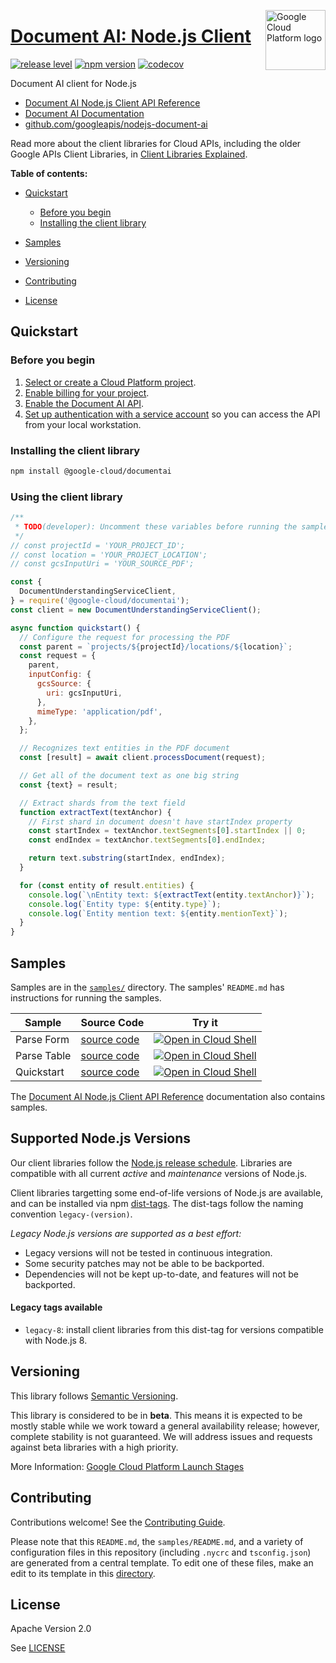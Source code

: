 [//]: # "This README.md file is auto-generated, all changes to this file will be lost."
[//]: # "To regenerate it, use `python -m synthtool`."
<img src="https://avatars2.githubusercontent.com/u/2810941?v=3&s=96" alt="Google Cloud Platform logo" title="Google Cloud Platform" align="right" height="96" width="96"/>

# [Document AI: Node.js Client](https://github.com/googleapis/nodejs-document-ai)

[![release level](https://img.shields.io/badge/release%20level-beta-yellow.svg?style=flat)](https://cloud.google.com/terms/launch-stages)
[![npm version](https://img.shields.io/npm/v/@google-cloud/documentai.svg)](https://www.npmjs.org/package/@google-cloud/documentai)
[![codecov](https://img.shields.io/codecov/c/github/googleapis/nodejs-document-ai/master.svg?style=flat)](https://codecov.io/gh/googleapis/nodejs-document-ai)




Document AI client for Node.js


* [Document AI Node.js Client API Reference][client-docs]
* [Document AI Documentation][product-docs]
* [github.com/googleapis/nodejs-document-ai](https://github.com/googleapis/nodejs-document-ai)

Read more about the client libraries for Cloud APIs, including the older
Google APIs Client Libraries, in [Client Libraries Explained][explained].

[explained]: https://cloud.google.com/apis/docs/client-libraries-explained

**Table of contents:**


* [Quickstart](#quickstart)
  * [Before you begin](#before-you-begin)
  * [Installing the client library](#installing-the-client-library)

* [Samples](#samples)
* [Versioning](#versioning)
* [Contributing](#contributing)
* [License](#license)

## Quickstart

### Before you begin

1.  [Select or create a Cloud Platform project][projects].
1.  [Enable billing for your project][billing].
1.  [Enable the Document AI API][enable_api].
1.  [Set up authentication with a service account][auth] so you can access the
    API from your local workstation.

### Installing the client library

```bash
npm install @google-cloud/documentai
```


### Using the client library

```javascript
/**
 * TODO(developer): Uncomment these variables before running the sample.
 */
// const projectId = 'YOUR_PROJECT_ID';
// const location = 'YOUR_PROJECT_LOCATION';
// const gcsInputUri = 'YOUR_SOURCE_PDF';

const {
  DocumentUnderstandingServiceClient,
} = require('@google-cloud/documentai');
const client = new DocumentUnderstandingServiceClient();

async function quickstart() {
  // Configure the request for processing the PDF
  const parent = `projects/${projectId}/locations/${location}`;
  const request = {
    parent,
    inputConfig: {
      gcsSource: {
        uri: gcsInputUri,
      },
      mimeType: 'application/pdf',
    },
  };

  // Recognizes text entities in the PDF document
  const [result] = await client.processDocument(request);

  // Get all of the document text as one big string
  const {text} = result;

  // Extract shards from the text field
  function extractText(textAnchor) {
    // First shard in document doesn't have startIndex property
    const startIndex = textAnchor.textSegments[0].startIndex || 0;
    const endIndex = textAnchor.textSegments[0].endIndex;

    return text.substring(startIndex, endIndex);
  }

  for (const entity of result.entities) {
    console.log(`\nEntity text: ${extractText(entity.textAnchor)}`);
    console.log(`Entity type: ${entity.type}`);
    console.log(`Entity mention text: ${entity.mentionText}`);
  }
}

```


## Samples

Samples are in the [`samples/`](https://github.com/googleapis/nodejs-document-ai/tree/master/samples) directory. The samples' `README.md`
has instructions for running the samples.

| Sample                      | Source Code                       | Try it |
| --------------------------- | --------------------------------- | ------ |
| Parse Form | [source code](https://github.com/googleapis/nodejs-document-ai/blob/master/samples/parseForm.js) | [![Open in Cloud Shell][shell_img]](https://console.cloud.google.com/cloudshell/open?git_repo=https://github.com/googleapis/nodejs-document-ai&page=editor&open_in_editor=samples/parseForm.js,samples/README.md) |
| Parse Table | [source code](https://github.com/googleapis/nodejs-document-ai/blob/master/samples/parseTable.js) | [![Open in Cloud Shell][shell_img]](https://console.cloud.google.com/cloudshell/open?git_repo=https://github.com/googleapis/nodejs-document-ai&page=editor&open_in_editor=samples/parseTable.js,samples/README.md) |
| Quickstart | [source code](https://github.com/googleapis/nodejs-document-ai/blob/master/samples/quickstart.js) | [![Open in Cloud Shell][shell_img]](https://console.cloud.google.com/cloudshell/open?git_repo=https://github.com/googleapis/nodejs-document-ai&page=editor&open_in_editor=samples/quickstart.js,samples/README.md) |



The [Document AI Node.js Client API Reference][client-docs] documentation
also contains samples.

## Supported Node.js Versions

Our client libraries follow the [Node.js release schedule](https://nodejs.org/en/about/releases/).
Libraries are compatible with all current _active_ and _maintenance_ versions of
Node.js.

Client libraries targetting some end-of-life versions of Node.js are available, and
can be installed via npm [dist-tags](https://docs.npmjs.com/cli/dist-tag).
The dist-tags follow the naming convention `legacy-(version)`.

_Legacy Node.js versions are supported as a best effort:_

* Legacy versions will not be tested in continuous integration.
* Some security patches may not be able to be backported.
* Dependencies will not be kept up-to-date, and features will not be backported.

#### Legacy tags available

* `legacy-8`: install client libraries from this dist-tag for versions
  compatible with Node.js 8.

## Versioning

This library follows [Semantic Versioning](http://semver.org/).



This library is considered to be in **beta**. This means it is expected to be
mostly stable while we work toward a general availability release; however,
complete stability is not guaranteed. We will address issues and requests
against beta libraries with a high priority.




More Information: [Google Cloud Platform Launch Stages][launch_stages]

[launch_stages]: https://cloud.google.com/terms/launch-stages

## Contributing

Contributions welcome! See the [Contributing Guide](https://github.com/googleapis/nodejs-document-ai/blob/master/CONTRIBUTING.md).

Please note that this `README.md`, the `samples/README.md`,
and a variety of configuration files in this repository (including `.nycrc` and `tsconfig.json`)
are generated from a central template. To edit one of these files, make an edit
to its template in this
[directory](https://github.com/googleapis/synthtool/tree/master/synthtool/gcp/templates/node_library).

## License

Apache Version 2.0

See [LICENSE](https://github.com/googleapis/nodejs-document-ai/blob/master/LICENSE)

[client-docs]: https://googleapis.dev/nodejs/documentai/latest/index.html
[product-docs]: https://cloud.google.com/document-understanding/docs/
[shell_img]: https://gstatic.com/cloudssh/images/open-btn.png
[projects]: https://console.cloud.google.com/project
[billing]: https://support.google.com/cloud/answer/6293499#enable-billing
[enable_api]: https://console.cloud.google.com/flows/enableapi?apiid=documentai.googleapis.com
[auth]: https://cloud.google.com/docs/authentication/getting-started
